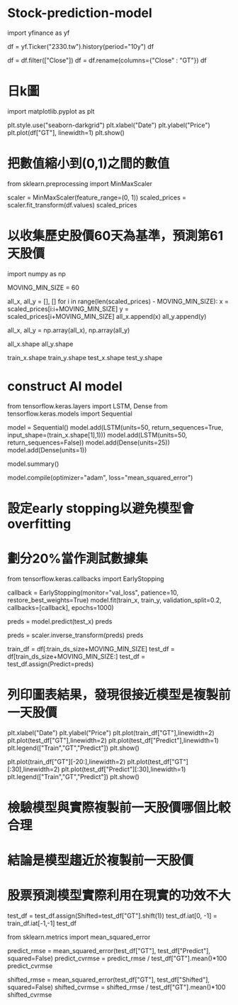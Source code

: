 # Stock-prediction-model

import yfinance as yf

df = yf.Ticker("2330.tw").history(period="10y")
df

df = df.filter(["Close"])
df = df.rename(columns={"Close" : "GT"})
df

# 日k圖
import matplotlib.pyplot as plt

plt.style.use("seaborn-darkgrid")
plt.xlabel("Date")
plt.ylabel("Price")
plt.plot(df["GT"], linewidth=1)
plt.show()

# 把數值縮小到(0,1)之間的數值
from sklearn.preprocessing import MinMaxScaler

scaler = MinMaxScaler(feature_range=(0, 1))
scaled_prices = scaler.fit_transform(df.values)
scaled_prices

# 以收集歷史股價60天為基準，預測第61天股價
import numpy as np

MOVING_MIN_SIZE = 60

all_x, all_y = [], []
for i in range(len(scaled_prices) - MOVING_MIN_SIZE):
  x = scaled_prices[i:i+MOVING_MIN_SIZE]
  y = scaled_prices[i+MOVING_MIN_SIZE]
  all_x.append(x)
  all_y.append(y)


all_x, all_y = np.array(all_x), np.array(all_y)

all_x.shape
all_y.shape

train_x.shape
train_y.shape
test_x.shape
test_y.shape

# construct AI model

from tensorflow.keras.layers import LSTM, Dense
from tensorflow.keras.models import Sequential

model = Sequential()
model.add(LSTM(units=50, return_sequences=True, input_shape=(train_x.shape[1],1)))
model.add(LSTM(units=50, return_sequences=False))
model.add(Dense(units=25))
model.add(Dense(units=1))

model.summary()

model.compile(optimizer="adam", loss="mean_squared_error")

# 設定early stopping以避免模型會overfitting
# 劃分20%當作測試數據集
from tensorflow.keras.callbacks import EarlyStopping

callback = EarlyStopping(monitor="val_loss", patience=10, restore_best_weights=True)
model.fit(train_x, train_y,
     validation_split=0.2,
     callbacks=[callback],
     epochs=1000)

preds = model.predict(test_x)
preds

preds = scaler.inverse_transform(preds)
preds

train_df = df[:train_ds_size+MOVING_MIN_SIZE]
test_df = df[train_ds_size+MOVING_MIN_SIZE:]
test_df = test_df.assign(Predict=preds)

# 列印圖表結果，發現很接近模型是複製前一天股價
plt.xlabel("Date")
plt.ylabel("Price")
plt.plot(train_df["GT"],linewidth=2)
plt.plot(test_df["GT"],linewidth=2)
plt.plot(test_df["Predict"],linewidth=1)
plt.legend(["Train","GT","Predict"])
plt.show()

plt.plot(train_df["GT"][-20:],linewidth=2)
plt.plot(test_df["GT"][:30],linewidth=2)
plt.plot(test_df["Predict"][:30],linewidth=1)
plt.legend(["Train","GT","Predict"])
plt.show()

# 檢驗模型與實際複製前一天股價哪個比較合理
# 結論是模型趨近於複製前一天股價
# 股票預測模型實際利用在現實的功效不大
test_df = test_df.assign(Shifted=test_df["GT"].shift(1))
test_df.iat[0, -1] = train_df.iat[-1,-1]
test_df

from sklearn.metrics import mean_squared_error

predict_rmse = mean_squared_error(test_df["GT"], test_df["Predict"], squared=False)
predict_cvrmse = predict_rmse / test_df["GT"].mean()*100
predict_cvrmse

shifted_rmse = mean_squared_error(test_df["GT"], test_df["Shifted"], squared=False)
shifted_cvrmse = shifted_rmse / test_df["GT"].mean()*100
shifted_cvrmse
